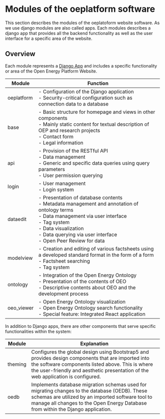 <!--
SPDX-FileCopyrightText: 2025 Jonas Huber <https://github.com/jh-RLI> © Reiner Lemoine Institut

SPDX-License-Identifier: CC0-1.0
-->

# Modules of the oeplatform software

This section describes the modules of the oeplatoform website software. As we
use django modules are also called apps. Each modules describes a django app
that provides all the backend functionality as well as the user interface for a
specific area of the website.

## Overview

Each module represents a
[Django App](https://docs.djangoproject.com/en/4.2/ref/applications/) and
includes a specific functionality or area of the Open Energy Platform Website.

| Module     | Function                                                                                                                                                                                                                                           |
| ---------- | -------------------------------------------------------------------------------------------------------------------------------------------------------------------------------------------------------------------------------------------------- |
| oeplatform | - Configuration of the Django application<br>- Security-critical configuration such as connection data to a database                                                                                                                               |
| base       | - Basic structure for homepage and views in other components<br>- Mainly static content for textual description of OEP and research projects<br>- Contact form<br>- Legal information                                                              |
| api        | - Provision of the RESTful API<br>- Data management<br>- Generic and specific data queries using query parameters<br>- User permission querying                                                                                                    |
| login      | - User management<br>- Login system                                                                                                                                                                                                                |
| dataedit   | - Presentation of database contents<br>- Metadata management and annotation of ontology terms<br>- Data management via user interface<br>- Tag system<br>- Data visualization<br>- Data querying via user interface<br>- Open Peer Review for data |
| modelview  | - Creation and editing of various factsheets using a developed standard format in the form of a form<br>- Factsheet searching<br>- Tag system                                                                                                      |
| ontology   | - Integration of the Open Energy Ontology<br>- Presentation of the contents of OEO<br>- Descriptive contents about OEO and the development process                                                                                                 |
| oeo_viewer | - Open Energy Ontology visualization<br>- Open Energy Ontology search functionality<br>- Special feature: Integrated React application                                                                                                             |

In addition to Django apps, there are other components that serve specific
functionalities within the system:

| Module  | Explanation                                                                                                                                                                                                                                |
| ------- | ------------------------------------------------------------------------------------------------------------------------------------------------------------------------------------------------------------------------------------------ |
| theming | Configures the global design using Bootstrap5 and provides design components that are imported into the software components listed above. This is where the user-friendly and aesthetic presentation of the web application is configured. |
| oedb    | Implements database migration schemas used for migrating changes to the database (OEDB). These schemas are utilized by an imported software tool to manage all changes to the Open Energy Database from within the Django application.     |
